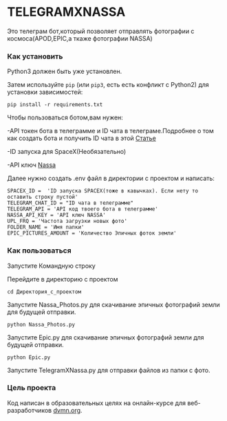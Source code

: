 # TELEGRAMXNASSA
Это телеграм бот,который позволяет отправлять фотографии с космоса(APOD,EPIC,а ткаже фотографии NASSA)
### Как установить

Python3 должен быть уже установлен. 

Затем используйте `pip` (или `pip3`, есть есть конфликт с Python2) для установки зависимостей:
```
pip install -r requirements.txt
```

Чтобы пользоваться ботом,вам нужен:

-API токен бота в телеграмме и ID чата в телеграме.Подробнее о том как создать бота и получить ID чата в этой [Статье](https://smmplanner.com/blog/otlozhennyj-posting-v-telegram/)

-ID запуска для SpaceX(Необязательно)

-API ключ [Nassa](https://api.nasa.gov/)

Далее нужно создать .env файл в директории с проектом и написать:
```
SPACEX_ID =  'ID запуска SPACEX(тоже в кавычках). Если нету то оставить строку пустой'
TELEGRAM_CHAT_ID = "ID чата в телеграмме"
TELEGRAM_API = 'API код твоего бота в телеграмме'
NASSA_API_KEY = 'API ключ NASSA'
UPL_FRQ = 'Частота загрузки новых фото'
FOLDER_NAME = 'Имя папки'
EPIC_PICTURES_AMOUNT = 'Количество Эпичных фоток земли'
```
### Как пользоваться
Запустите Командную строку

Перейдите в директорию с проектом
```
cd Директория_с_проектом
```

Запустите Nassa_Photos.py для скачивание эпичных фотографий земли для будущей отправки.
```
python Nassa_Photos.py
```

Запустите Epic.py для скачивание эпичных фотографий земли для будущей отправки.
```
python Epic.py
```

Запустите TelegramXNassa.py для отправки файлов из папки с фото.
### Цель проекта

Код написан в образовательных целях на онлайн-курсе для веб-разработчиков [dvmn.org](https://dvmn.org/).

